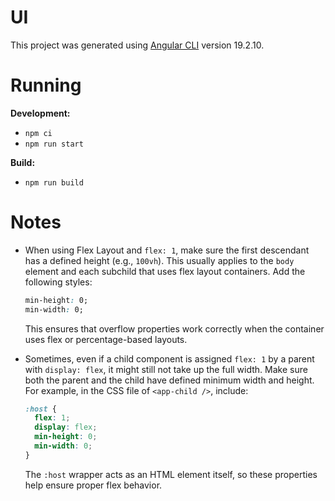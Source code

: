 # UI

This project was generated using [Angular CLI](https://github.com/angular/angular-cli) version 19.2.10.

# Running

**Development:**

- `npm ci`
- `npm run start`

**Build:**

- `npm run build`

# Notes

- When using Flex Layout and `flex: 1`, make sure the first descendant has a defined height (e.g., `100vh`). This usually applies to the `body` element and each subchild that uses flex layout containers. Add the following styles:

  ```css
  min-height: 0;
  min-width: 0;
  ```

  This ensures that overflow properties work correctly when the container uses flex or percentage-based layouts.

- Sometimes, even if a child component is assigned `flex: 1` by a parent with `display: flex`, it might still not take up the full width. Make sure both the parent and the child have defined minimum width and height. For example, in the CSS file of `<app-child />`, include:

  ```css
  :host {
    flex: 1;
    display: flex;
    min-height: 0;
    min-width: 0;
  }
  ```

  The `:host` wrapper acts as an HTML element itself, so these properties help ensure proper flex behavior.
